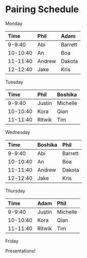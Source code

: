 # Pairing Schedule

Monday

Time     | Phil   | Adam
:--      | :--    | :-- 
9-9:40   | Abi    | Barrett
10-10:40 | An     | Boa
11-11:40 | Andrew | Dakota
12-12:40 | Jake   | Kris

Tuesday

Time     | Phil   | Boshika
:--      | :--    | :-- 
9-9:40   | Justin | Michelle
10-10:40 | Kora   | Qian
11-11:40 | Ritwik | Tim

Wednesday

Time     | Boshika | Phil 
:--      | :--     | :-- 
9-9:40   | Abi     | Barrett
10-10:40 | An      | Boa
11-11:40 | Andrew  | Dakota
12-12:40 | Jake    | Kris

Thursday

Time     | Adam     | Phil
:--      | :--      | :-- 
9-9:40   | Justin   | Michelle
10-10:40 | Kora     | Qian
11-11:40 | Ritwik   | Tim

Friday

Presentations!
